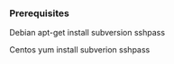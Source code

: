 ### Prerequisites

Debian
apt-get install subversion sshpass

Centos 
yum install subverion sshpass 